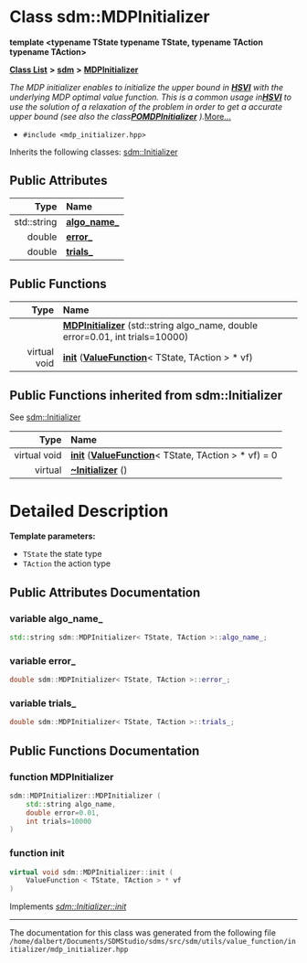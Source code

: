 
<NavBar active_item_id="2"/>

# Class sdm::MDPInitializer

**template &lt;typename TState typename TState, typename TAction typename TAction&gt;**


[**Class List**](annotated.md) **>** [**sdm**](namespacesdm.md) **>** [**MDPInitializer**](classsdm_1_1MDPInitializer.md)



_The MDP initializer enables to initialize the upper bound in_ [_**HSVI**_](classsdm_1_1HSVI.md) _with the underlying MDP optimal value function. This is a common usage in_[_**HSVI**_](classsdm_1_1HSVI.md) _to use the solution of a relaxation of the problem in order to get a accurate upper bound (see also the class_[_**POMDPInitializer**_](classsdm_1_1POMDPInitializer.md) _)._[More...](#detailed-description)

* `#include <mdp_initializer.hpp>`



Inherits the following classes: [sdm::Initializer](classsdm_1_1Initializer.md)












## Public Attributes

| Type | Name |
| ---: | :--- |
|  std::string | [**algo\_name\_**](classsdm_1_1MDPInitializer.md#variable-algo-name-)  <br> |
|  double | [**error\_**](classsdm_1_1MDPInitializer.md#variable-error-)  <br> |
|  double | [**trials\_**](classsdm_1_1MDPInitializer.md#variable-trials-)  <br> |




## Public Functions

| Type | Name |
| ---: | :--- |
|   | [**MDPInitializer**](classsdm_1_1MDPInitializer.md#function-mdpinitializer) (std::string algo\_name, double error=0.01, int trials=10000) <br> |
| virtual void | [**init**](classsdm_1_1MDPInitializer.md#function-init) ([**ValueFunction**](classsdm_1_1ValueFunction.md)&lt; TState, TAction &gt; \* vf) <br> |

## Public Functions inherited from sdm::Initializer

See [sdm::Initializer](classsdm_1_1Initializer.md)

| Type | Name |
| ---: | :--- |
| virtual void | [**init**](classsdm_1_1Initializer.md#function-init) ([**ValueFunction**](classsdm_1_1ValueFunction.md)&lt; TState, TAction &gt; \* vf) = 0<br> |
| virtual  | [**~Initializer**](classsdm_1_1Initializer.md#function-initializer) () <br> |















# Detailed Description




**Template parameters:**


* `TState` the state type 
* `TAction` the action type 



    
## Public Attributes Documentation


### variable algo\_name\_ 


```cpp
std::string sdm::MDPInitializer< TState, TAction >::algo_name_;
```



### variable error\_ 


```cpp
double sdm::MDPInitializer< TState, TAction >::error_;
```



### variable trials\_ 


```cpp
double sdm::MDPInitializer< TState, TAction >::trials_;
```


## Public Functions Documentation


### function MDPInitializer 


```cpp
sdm::MDPInitializer::MDPInitializer (
    std::string algo_name,
    double error=0.01,
    int trials=10000
) 
```



### function init 


```cpp
virtual void sdm::MDPInitializer::init (
    ValueFunction < TState, TAction > * vf
) 
```


Implements [*sdm::Initializer::init*](classsdm_1_1Initializer.md#function-init)


------------------------------
The documentation for this class was generated from the following file `/home/dalbert/Documents/SDMStudio/sdms/src/sdm/utils/value_function/initializer/mdp_initializer.hpp`